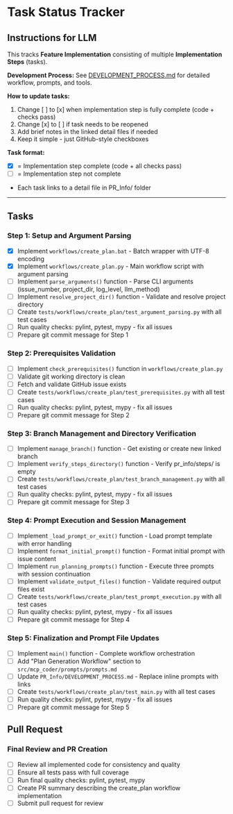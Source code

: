 # Task Status Tracker

## Instructions for LLM

This tracks **Feature Implementation** consisting of multiple **Implementation Steps** (tasks).

**Development Process:** See [DEVELOPMENT_PROCESS.md](./DEVELOPMENT_PROCESS.md) for detailed workflow, prompts, and tools.

**How to update tasks:**
1. Change [ ] to [x] when implementation step is fully complete (code + checks pass)
2. Change [x] to [ ] if task needs to be reopened
3. Add brief notes in the linked detail files if needed
4. Keep it simple - just GitHub-style checkboxes

**Task format:**
- [x] = Implementation step complete (code + all checks pass)
- [ ] = Implementation step not complete
- Each task links to a detail file in PR_Info/ folder

---

## Tasks

### Step 1: Setup and Argument Parsing
- [x] Implement `workflows/create_plan.bat` - Batch wrapper with UTF-8 encoding
- [x] Implement `workflows/create_plan.py` - Main workflow script with argument parsing
- [ ] Implement `parse_arguments()` function - Parse CLI arguments (issue_number, project_dir, log_level, llm_method)
- [ ] Implement `resolve_project_dir()` function - Validate and resolve project directory
- [ ] Create `tests/workflows/create_plan/test_argument_parsing.py` with all test cases
- [ ] Run quality checks: pylint, pytest, mypy - fix all issues
- [ ] Prepare git commit message for Step 1

### Step 2: Prerequisites Validation
- [ ] Implement `check_prerequisites()` function in `workflows/create_plan.py`
- [ ] Validate git working directory is clean
- [ ] Fetch and validate GitHub issue exists
- [ ] Create `tests/workflows/create_plan/test_prerequisites.py` with all test cases
- [ ] Run quality checks: pylint, pytest, mypy - fix all issues
- [ ] Prepare git commit message for Step 2

### Step 3: Branch Management and Directory Verification
- [ ] Implement `manage_branch()` function - Get existing or create new linked branch
- [ ] Implement `verify_steps_directory()` function - Verify pr_info/steps/ is empty
- [ ] Create `tests/workflows/create_plan/test_branch_management.py` with all test cases
- [ ] Run quality checks: pylint, pytest, mypy - fix all issues
- [ ] Prepare git commit message for Step 3

### Step 4: Prompt Execution and Session Management
- [ ] Implement `_load_prompt_or_exit()` function - Load prompt template with error handling
- [ ] Implement `format_initial_prompt()` function - Format initial prompt with issue content
- [ ] Implement `run_planning_prompts()` function - Execute three prompts with session continuation
- [ ] Implement `validate_output_files()` function - Validate required output files exist
- [ ] Create `tests/workflows/create_plan/test_prompt_execution.py` with all test cases
- [ ] Run quality checks: pylint, pytest, mypy - fix all issues
- [ ] Prepare git commit message for Step 4

### Step 5: Finalization and Prompt File Updates
- [ ] Implement `main()` function - Complete workflow orchestration
- [ ] Add "Plan Generation Workflow" section to `src/mcp_coder/prompts/prompts.md`
- [ ] Update `PR_Info/DEVELOPMENT_PROCESS.md` - Replace inline prompts with links
- [ ] Create `tests/workflows/create_plan/test_main.py` with all test cases
- [ ] Run quality checks: pylint, pytest, mypy - fix all issues
- [ ] Prepare git commit message for Step 5

## Pull Request

### Final Review and PR Creation
- [ ] Review all implemented code for consistency and quality
- [ ] Ensure all tests pass with full coverage
- [ ] Run final quality checks: pylint, pytest, mypy
- [ ] Create PR summary describing the create_plan workflow implementation
- [ ] Submit pull request for review
